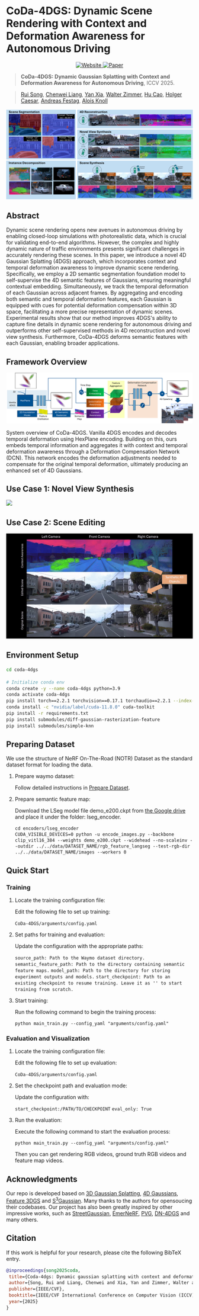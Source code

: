 
# CoDa-4DGS: Dynamic Scene Rendering with Context and Deformation Awareness for Autonomous Driving

<p align="center">
  <a href="https://rruisong.github.io/publications/CoDa-4DGS/">
    <img src="https://img.shields.io/badge/Project-Website-blue.svg" alt="Website">
  </a>
  <a href="https://arxiv.org/abs/2503.06744">
    <img src="https://img.shields.io/badge/arXiv-Paper-green.svg" alt="Paper">
  </a>
</p>

> **CoDa-4DGS: Dynamic Gaussian Splatting with Context and Deformation Awareness for Autonomous Driving**, ICCV 2025.

> [Rui Song](https://rruisong.github.io/), [Chenwei Liang](https://chenwei-liang.github.io/), [Yan Xia](https://yan-xia.github.io/), [Walter Zimmer](https://www.ce.cit.tum.de/air/people/walter-zimmer-msc/), [Hu Cao](https://hucaofighting.github.io/), [Holger Caesar](https://sites.google.com/it-caesar.de/homepage/), [Andreas Festag](https://festag-net.de/), [Alois Knoll](https://www.ce.cit.tum.de/air/people/prof-dr-ing-habil-alois-knoll/)

![](./assets/Teaser_v8.png "")

## Abstract

Dynamic scene rendering opens new avenues in autonomous driving by enabling closed-loop simulations with photorealistic data, which is crucial for validating end-to-end algorithms. However, the complex and highly dynamic nature of traffic environments presents significant challenges in accurately rendering these scenes. In this paper, we introduce a novel 4D Gaussian Splatting (4DGS) approach, which incorporates context and temporal deformation awareness to improve dynamic scene rendering. Specifically, we employ a 2D semantic segmentation foundation model to self-supervise the 4D semantic features of Gaussians, ensuring meaningful contextual embedding. Simultaneously, we track the temporal deformation of each Gaussian across adjacent frames. By aggregating and encoding both semantic and temporal deformation features, each Gaussian is equipped with cues for potential deformation compensation within 3D space, facilitating a more precise representation of dynamic scenes. Experimental results show that our method improves 4DGS's ability to capture fine details in dynamic scene rendering for autonomous driving and outperforms other self-supervised methods in 4D reconstruction and novel view synthesis. Furthermore, CoDa-4DGS deforms semantic features with each Gaussian, enabling broader applications.

## Framework Overview
![](./assets/system.png "")

System overview of CoDa-4DGS. Vanilla 4DGS encodes and decodes temporal deformation using HexPlane encoding. Building on this, ours embeds temporal information and aggregates it with context and temporal deformation awareness through a Deformation Compensation Network (DCN). This network encodes the deformation adjustments needed to compensate for the original temporal deformation, ultimately producing an enhanced set of 4D Gaussians.

## Use Case 1: Novel View Synthesis
![](./assets/nvs.gif "")

## Use Case 2: Scene Editing
![](./assets/scene_editing.gif "")

## Environment Setup
```bash
cd coda-4dgs

# Initialize conda env
conda create -y --name coda-4dgs python=3.9
conda activate coda-4dgs
pip install torch==2.2.1 torchvision==0.17.1 torchaudio==2.2.1 --index-url https://download.pytorch.org/whl/cu118
conda install -c "nvidia/label/cuda-11.8.0" cuda-toolkit
pip install -r requirements.txt
pip install submodules/diff-gaussian-rasterization-feature
pip install submodules/simple-knn
```

## Preparing Dataset
We use the structure of NeRF On-The-Road (NOTR) Dataset as the standard dataset format for loading the data.

1. Prepare waymo dataset:

   Follow detailed instructions in [Prepare Dataset](docs/prepare_data.md).

2. Prepare semantic feature map:

   Download the LSeg model file demo_e200.ckpt from [the Google drive](https://drive.google.com/file/d/1ayk6NXURI_vIPlym16f_RG3ffxBWHxvb/view) and place it under the folder: lseg_encoder.
   
    ```
   cd encoders/lseg_encoder
   CUDA_VISIBLE_DEVICES=0 python -u encode_images.py --backbone clip_vitl16_384 --weights demo_e200.ckpt --widehead --no-scaleinv --outdir ../../data/DATASET_NAME/rgb_feature_langseg --test-rgb-dir ../../data/DATASET_NAME/images --workers 0
    ```

## Quick Start   

### Training

1. Locate the training configuration file:

   Edit the following file to set up training:

   `CoDa-4DGS/arguments/config.yaml`

2. Set paths for training and evaluation:

   Update the configuration with the appropriate paths:

   `source_path: Path to the Waymo dataset directory.`
   `semantic_feature_path: Path to the directory containing semantic feature maps.`
   `model_path: Path to the directory for storing experiment outputs and models.`
   `start_checkpoint: Path to an existing checkpoint to resume training. Leave it as '' to start training from scratch.`


3. Start training:

   Run the following command to begin the training process:

    ```
    python main_train.py --config_yaml "arguments/config.yaml"
    ```


### Evaluation and Visualization

1. Locate the training configuration file:

   Edit the following file to set up evaluation:

   `CoDa-4DGS/arguments/config.yaml`

2. Set the checkpoint path and evaluation mode:
   
   Update the configuration with:

   `start_checkpoint:/PATH/TO/CHECKPOINT`
   `eval_only: True`

3. Run the evaluation:

   Execute the following command to start the evaluation process:

    ```
    python main_train.py --config_yaml "arguments/config.yaml"
    ```
   Then you can get rendering RGB videos, ground truth RGB videos and feature map videos.

## Acknowledgments
Our repo is developed based on [3D Gaussian Splatting](https://repo-sam.inria.fr/fungraph/3d-gaussian-splatting/), [4D Gaussians](https://github.com/hustvl/4DGaussians/tree/master), [Feature 3DGS](https://github.com/ShijieZhou-UCLA/feature-3dgs/tree/main) and [S<sup>3</sup>Gaussian](https://github.com/nnanhuang/S3Gaussian/tree/main). Many thanks to the authors for opensoucing their codebases.
Our project has also been greatly inspired by other impressive works, such as [StreetGaussian](https://arxiv.org/abs/2401.01339), [EmerNeRF](https://arxiv.org/abs/2311.02077), [PVG](https://arxiv.org/abs/2311.18561), [DN-4DGS](https://arxiv.org/abs/2410.13607) and many others.
## Citation
If this work is helpful for your research, please cite the following BibTeX entry.
 ```bibtex
@inproceedings{song2025coda,
  title={Coda-4dgs: Dynamic gaussian splatting with context and deformation awareness for autonomous driving},
  author={Song, Rui and Liang, Chenwei and Xia, Yan and Zimmer, Walter and Cao, Hu and Caesar, Holger and Festag, Andreas and Knoll, Alois},
  publisher={IEEE/CVF},
  booktitle={IEEE/CVF International Conference on Computer Vision (ICCV)},
  year={2025}
}
```
